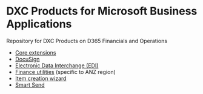 # DXC Products for Microsoft Business Applications
Repository for DXC Products on D365 Financials and Operations

- [Core extensions](CORE%20EXTENSIONS/Solution-overview.md)
- [DocuSign](DOCUSIGN/INTRODUCTION.md)
- [Electronic Data Interchange (EDI)](EDI/Introduction.md)
- [Finance utilities](FINU/INTRODUCTION.md) (specific to ANZ region)
- [Item creation wizard](DXC-ITEM-CREATION-WIZARD/INTRODUCTION.md)
- [Smart Send](SMART%20SEND/Overview.md)
